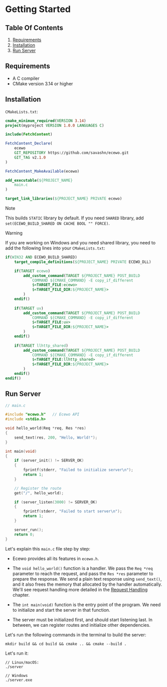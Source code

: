 # Getting Started

## Table Of Contents

1. [Requirements](#requirements)
2. [Installation](#installation)
3. [Run Server](#run-server)

## Requirements

- A C compiler
- CMake version 3.14 or higher

## Installation

`CMakeLists.txt`:
```cmake
cmake_minimum_required(VERSION 3.14)
project(myproject VERSION 1.0.0 LANGUAGES C)

include(FetchContent)

FetchContent_Declare(
    ecewo
    GIT_REPOSITORY https://github.com/savashn/ecewo.git
    GIT_TAG v2.1.0
)

FetchContent_MakeAvailable(ecewo)

add_executable(${PROJECT_NAME} 
    main.c
)

target_link_libraries(${PROJECT_NAME} PRIVATE ecewo)
```

> [!NOTE]
>
> This builds `STATIC` library by default. If you need `SHARED` library, add `set(ECEWO_BUILD_SHARED ON CACHE BOOL "" FORCE)`.

> [!WARNING]
>
> If you are working on Windows and you need shared library, you need to add the following lines into your `CMakeLists.txt`:

```cmake
if(WIN32 AND ECEWO_BUILD_SHARED)
    target_compile_definitions(${PROJECT_NAME} PRIVATE ECEWO_DLL)

    if(TARGET ecewo)
        add_custom_command(TARGET ${PROJECT_NAME} POST_BUILD
            COMMAND ${CMAKE_COMMAND} -E copy_if_different
            $<TARGET_FILE:ecewo>
            $<TARGET_FILE_DIR:${PROJECT_NAME}>
        )
    endif()
    
    if(TARGET uv)
        add_custom_command(TARGET ${PROJECT_NAME} POST_BUILD
            COMMAND ${CMAKE_COMMAND} -E copy_if_different
            $<TARGET_FILE:uv>
            $<TARGET_FILE_DIR:${PROJECT_NAME}>
        )
    endif()
    
    if(TARGET llhttp_shared)
        add_custom_command(TARGET ${PROJECT_NAME} POST_BUILD
            COMMAND ${CMAKE_COMMAND} -E copy_if_different
            $<TARGET_FILE:llhttp_shared>
            $<TARGET_FILE_DIR:${PROJECT_NAME}>
        )
    endif()
endif()
```

## Run Server

```c
// main.c

#include "ecewo.h"   // Ecewo API
#include <stdio.h>

void hello_world(Req *req, Res *res)
{
    send_text(res, 200, "Hello, World!");
}

int main(void)
{
    if (server_init() != SERVER_OK)
    {
        fprintf(stderr, "Failed to initialize server\n");
        return 1;
    }

    // Register the route
    get("/", hello_world);

    if (server_listen(3000) != SERVER_OK)
    {
        fprintf(stderr, "Failed to start server\n");
        return 1;
    }

    server_run();
    return 0;
}
```

Let's explain this `main.c` file step by step:

- Ecewo provides all its features in `ecewo.h`.

- The `void hello_world()` function is a handler. We pass the `Req *req` parameter to reach the request, and pass the `Res *res` parameter to prepare the response. We send a plain text response using `send_text()`, and it also frees the memory that allocated by the handler automatically. We'll see request handling more detailed in the [Request Handling](docs/request_handling.md) chapter.

- The `int main(void)` function is the entry point of the program. We need to initialize and start the server in that function.

- The server must be initialized first, and should start listening last. In between, we can register routes and initialize other dependencies.

Let's run the following commands in the terminal to build the server:

```shell
mkdir build && cd build && cmake .. && cmake --build .
```

Let's run it:
```shell
// Linux/macOS:
./server

// Windows
./server.exe
```
